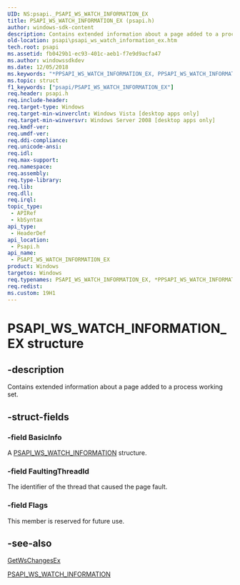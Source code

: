 ```yaml
---
UID: NS:psapi._PSAPI_WS_WATCH_INFORMATION_EX
title: PSAPI_WS_WATCH_INFORMATION_EX (psapi.h)
author: windows-sdk-content
description: Contains extended information about a page added to a process working set.
old-location: psapi\psapi_ws_watch_information_ex.htm
tech.root: psapi
ms.assetid: fb0429b1-ec93-401c-aeb1-f7e9d9acfa47
ms.author: windowssdkdev
ms.date: 12/05/2018
ms.keywords: "*PPSAPI_WS_WATCH_INFORMATION_EX, PPSAPI_WS_WATCH_INFORMATION_EX, PPSAPI_WS_WATCH_INFORMATION_EX structure pointer [PSAPI], PSAPI_WS_WATCH_INFORMATION_EX, PSAPI_WS_WATCH_INFORMATION_EX structure [PSAPI], base.psapi_ws_watch_information_ex, psapi.psapi_ws_watch_information_ex, psapi/PPSAPI_WS_WATCH_INFORMATION_EX, psapi/PSAPI_WS_WATCH_INFORMATION_EX"
ms.topic: struct
f1_keywords: ["psapi/PSAPI_WS_WATCH_INFORMATION_EX"]
req.header: psapi.h
req.include-header: 
req.target-type: Windows
req.target-min-winverclnt: Windows Vista [desktop apps only]
req.target-min-winversvr: Windows Server 2008 [desktop apps only]
req.kmdf-ver: 
req.umdf-ver: 
req.ddi-compliance: 
req.unicode-ansi: 
req.idl: 
req.max-support: 
req.namespace: 
req.assembly: 
req.type-library: 
req.lib: 
req.dll: 
req.irql: 
topic_type:
 - APIRef
 - kbSyntax
api_type:
 - HeaderDef
api_location:
 - Psapi.h
api_name:
 - PSAPI_WS_WATCH_INFORMATION_EX
product: Windows
targetos: Windows
req.typenames: PSAPI_WS_WATCH_INFORMATION_EX, *PPSAPI_WS_WATCH_INFORMATION_EX
req.redist: 
ms.custom: 19H1
---
```


# PSAPI_WS_WATCH_INFORMATION_EX structure


## -description


Contains extended information about a page added to a process working set.


## -struct-fields




### -field BasicInfo

A <a href="https://docs.microsoft.com/windows/desktop/api/psapi/ns-psapi-_psapi_ws_watch_information">PSAPI_WS_WATCH_INFORMATION</a> structure.


### -field FaultingThreadId

The identifier of the thread that caused the page fault.


### -field Flags

This member is reserved for future use.


## -see-also




<a href="https://docs.microsoft.com/windows/desktop/api/psapi/nf-psapi-getwschangesex">GetWsChangesEx</a>



<a href="https://docs.microsoft.com/windows/desktop/api/psapi/ns-psapi-_psapi_ws_watch_information">PSAPI_WS_WATCH_INFORMATION</a>
 

 


